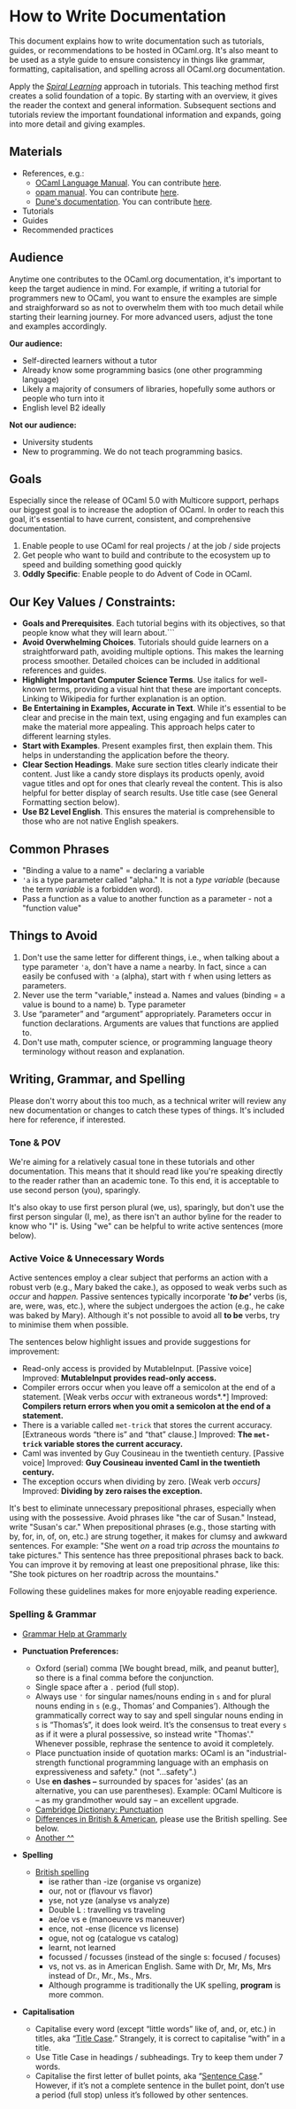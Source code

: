 # How to Write Documentation

This document explains how to write documentation such as tutorials, guides, or recommendations to be hosted in OCaml.org. It's also meant to be used as a style guide to ensure consistency in things like grammar, formatting, capitalisation, and spelling across all OCaml.org documentation. 

Apply the [*Spiral Learning*](https://en.wikipedia.org/wiki/Spiral_approach) approach in tutorials. This teaching method first creates a solid foundation of a topic. By starting with an overview, it gives the reader the context and general information. Subsequent sections and tutorials review the important foundational information and expands, going into more detail and giving examples. 

## Materials

- References, e.g.:
  - [OCaml Language Manual](https://ocaml.org/releases/latest/manual.html). You can contribute [here](https://github.com/ocaml/ocaml/tree/trunk/manual).
  - [opam manual](https://opam.ocaml.org/). You can contribute [here](https://github.com/ocaml/opam).
  - [Dune's documentation](https://dune.readthedocs.io/en/stable/). You can contribute [here](https://github.com/ocaml/dune/tree/main/doc).
- Tutorials
- Guides
- Recommended practices

## Audience

Anytime one contributes to the OCaml.org documentation, it's important to keep the target audience in mind. For example, if writing a tutorial for programmers new to OCaml, you want to ensure the examples are simple and straighforward so as not to overwhelm them with too much detail while starting their learning journey. For more advanced users, adjust the tone and examples accordingly. 

**Our audience:**
* Self-directed learners without a tutor
* Already know some programming basics (one other programming language)
* Likely a majority of consumers of libraries, hopefully some authors or people who turn into it
* English level B2 ideally

**Not our audience:**
* University students
* New to programming. We do not teach programming basics.

## Goals
Especially since the release of OCaml 5.0 with Multicore support, perhaps our biggest goal is to increase the adoption of OCaml. In order to reach this goal, it's essential to have current, consistent, and comprehensive documentation.

1. Enable people to use OCaml for real projects / at the job / side projects
1. Get people who want to build and contribute to the ecosystem up to speed and building something good quickly
1. **Oddly Specific**: Enable people to do Advent of Code in OCaml.

## Our Key Values / Constraints:
- **Goals and Prerequisites**. Each tutorial begins with its objectives, so that people know what they will learn about.```
- **Avoid Overwhelming Choices**. Tutorials should guide learners on a straightforward path, avoiding multiple options. This makes the learning process smoother. Detailed choices can be included in additional references and guides.
- **Highlight Important Computer Science Terms**. Use italics for well-known terms, providing a visual hint that these are important concepts. Linking to Wikipedia for further explanation is an option.
- **Be Entertaining in Examples, Accurate in Text**. While it's essential to be clear and precise in the main text, using engaging and fun examples can make the material more appealing. This approach helps cater to different learning styles.
- **Start with Examples**. Present examples first, then explain them. This helps in understanding the application before the theory.
- **Clear Section Headings**. Make sure section titles clearly indicate their content. Just like a candy store displays its products openly, avoid vague titles and opt for ones that clearly reveal the content. This is also helpful for better display of search results. Use title case (see General Formatting section below).
- **Use B2 Level English**. This ensures the material is comprehensible to those who are not native English speakers.

## Common Phrases

- "Binding a value to a name" = declaring a variable
- `'a` is a type parameter called "alpha." It is not a _type variable_ (because the term _variable_ is a forbidden word).
- Pass a function as a value to another function as a parameter - not a "function value"
  

## Things to Avoid

1. Don't use the same letter for different things, i.e., when talking about a type parameter `'a`, don't have a name `a` nearby. In fact, since `a` can easily be confused with `'a` (alpha), start with `f` when using letters as parameters. 
1. Never use the term "variable," instead
    a. Names and values (binding = a value is bound to a name)
    b. Type parameter
1. Use “parameter” and “argument” appropriately. Parameters occur in function declarations. Arguments are values that functions are applied to.
1. Don't use math, computer science, or programming language theory terminology without reason and explanation.


## Writing, Grammar, and Spelling 

Please don't worry about this too much, as a technical writer will review any new documentation or changes to catch these types of things. It's included here for reference, if interested. 

### Tone & POV
We're aiming for a relatively casual tone in these tutorials and other documentation. This means that it should read like you're speaking directly to the reader rather than an academic tone. To this end, it is acceptable to use second person (you), sparingly. 

It's also okay to use first person plural (we, us), sparingly, but don't use the first person singular (I, me), as there isn't an author byline for the reader to know who "I" is. Using "we" can be helpful to write active sentences (more below). 


### Active Voice & Unnecessary Words
Active sentences employ a clear subject that performs an action with a robust verb (e.g., Mary baked the cake.), as opposed to weak verbs such as *occur* and *happen.* Passive sentences typically incorporate '***to be'*** verbs (is, are, were, was, etc.), where the subject undergoes the action (e.g., he cake was baked by Mary). Although it's not possible to avoid all **to be** verbs, try to minimise them when possible. 

The sentences below highlight issues and provide suggestions for improvement:

- Read-only access is provided by MutableInput. [Passive voice] Improved: **MutableInput provides read-only access.**
- Compiler errors occur when you leave off a semicolon at the end of a statement. [Weak verbs *occur* with extraneous words*.*] Improved: **Compilers return errors when you omit a semicolon at the end of a statement.**
- There is a variable called `met-trick` that stores the current accuracy. [Extraneous words “there is” and “that” clause.] Improved: **The `met-trick` variable stores the current accuracy.**
- Caml was invented by Guy Cousineau in the twentieth century. [Passive voice] Improved: **Guy Cousineau invented Caml in the twentieth century.**
- The exception occurs when dividing by zero. [Weak verb *occurs]* Improved: **Dividing by zero raises the exception.**

It's best to eliminate unnecessary prepositional phrases, especially when using with the possessive. Avoid phrases like "the car of Susan." Instead, write "Susan's car." When prepositional phrases (e.g., those starting with by, for, in, of, on, etc.) are strung together, it makes for clumsy and awkward sentences. For example: "She went *on* a road trip *across* the mountains *to* take pictures." This sentence has three prepositional phrases back to back. You can improve it by removing at least one prepositional phrase, like this: "She took pictures on her roadtrip across the mountains."

Following these guidelines makes for more enjoyable reading experience. 

### Spelling & Grammar

- [Grammar Help at Grammarly](https://www.grammarly.com/blog/category/handbook/)
- **Punctuation Preferences:**
    - Oxford (serial) comma [We bought bread, milk, and peanut butter], so there is a final comma before the conjunction.
    - Single space after a `.` period (full stop).
    - Always use `'` for singular names/nouns ending in `s` and for plural nouns ending in `s` (e.g., Thomas’ and Companies’). Although the grammatically correct way to say and spell singular nouns ending in `s` is “Thomas’s”, it does look weird. It’s the consensus to treat every `s` as if it were a plural possessive, so instead write "Thomas'." Whenever possible, rephrase the sentence to avoid it completely. 
    - Place punctuation inside of quotation marks: OCaml is an "industrial-strength functional programming language with an emphasis on expressiveness and safety." (not "...safety".)
    - Use **en dashes `–`** surrounded by spaces for 'asides' (as an alternative, you can use parentheses). Example: OCaml Multicore is – as my grandmother would say – an excellent upgrade.
    - [Cambridge Dictionary: Punctuation](https://dictionary.cambridge.org/grammar/british-grammar/punctuation)
    - [Differences in British & American](https://www.unr.edu/writing-speaking-center/student-resources/writing-speaking-resources/british-american-english), please use the British spelling. See below.
    - [Another ^^](https://www.thepunctuationguide.com/british-versus-american-style.html)
- **Spelling**
    - [British spelling](http://www.tysto.com/uk-us-spelling-list.html)
        - ise rather than -ize (organise vs organize)
        - our, not or (flavour vs flavor)
        - yse, not yze (analyse vs analyze)
        - Double L : travelling vs traveling
        - ae/oe vs e (manoeuvre vs maneuver)
        - ence, not -ense (licence vs license)
        - ogue, not og (catalogue vs catalog)
        - learnt, not learned
        - focussed / focusses (instead of the single s: focused / focuses)
        - vs, not vs. as in American English. Same with Dr, Mr, Ms, Mrs instead of Dr., Mr., Ms., Mrs.
        - Although programme is traditionally the UK spelling, **program** is more common.
    
- **Capitalisation**
    - Capitalise every word (except “little words” like of, and, or, etc.) in titles, aka “[Title Case](https://apastyle.apa.org/style-grammar-guidelines/capitalization/title-case).” Strangely, it is correct to capitalise “with” in a title.
    - Use Title Case in headings / subheadings. Try to keep them under 7 words.
    - Capitalise the first letter of bullet points, aka “[Sentence Case](https://apastyle.apa.org/style-grammar-guidelines/capitalization/sentence-case).” However, if it’s not a complete sentence in the bullet point, don’t use a period (full stop) unless it’s followed by other sentences. 


